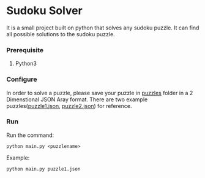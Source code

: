 # Sudoku Solver

It is a small project built on python that solves any sudoku puzzle. It can find all possible solutions to the sudoku puzzle.

### Prerequisite
1. Python3
### Configure
In order to solve a puzzle, please save your puzzle in [puzzles](puzzles) folder in a 2 Dimenstional JSON Aray format. There are two example puzzles([puzzle1.json](puzzles/puzzle1.json), [puzzle2.json](puzzles/puzzle2.json)) for reference.

### Run
Run the command:

```python main.py <puzzlename>```

Example:

```python main.py puzzle1.json```
